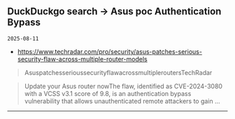## DuckDuckgo search -> Asus poc Authentication Bypass
`2025-08-11`

* https://www.techradar.com/pro/security/asus-patches-serious-security-flaw-across-multiple-router-models

<blockquote>
 AsuspatchesserioussecurityflawacrossmultipleroutersTechRadar
</blockquote>
<blockquote>
Update your Asus router nowThe flaw, identified as CVE-2024-3080 with a VCSS v3.1 score of 9.8, is an authentication bypass vulnerability that allows unauthenticated remote attackers to gain ...
</blockquote>

---

